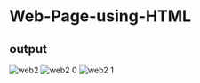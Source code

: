# Web-Page-using-HTML
## output
![web2](https://user-images.githubusercontent.com/64095824/94597880-c86a3980-02ab-11eb-93f8-082f913839c3.png)
![web2 0](https://user-images.githubusercontent.com/64095824/94598221-475f7200-02ac-11eb-9eef-c1f4ef38f237.png)
![web2 1](https://user-images.githubusercontent.com/64095824/94598228-49c1cc00-02ac-11eb-8230-f6f0026f3e08.png)
